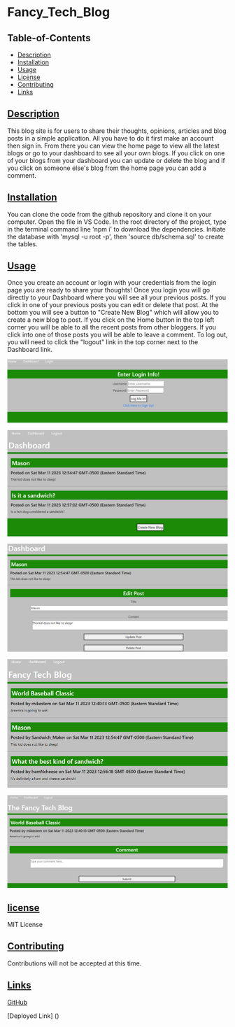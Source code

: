 # Fancy_Tech_Blog

## Table-of-Contents

  * [Description](#description)
  * [Installation](#installation)
  * [Usage](#usage)
  * [License](#license)
  * [Contributing](#contributing)
  * [Links](#Links)
  
## [Description](#table-of-contents)
This blog site is for users to share their thoughts, opinions, articles and blog posts in a simple application. All you have to do it first make an account then sign in. From there you can view the home page to view all the latest blogs or go to your dashboard to see all your own blogs. If you click on one of your blogs from your dashboard you can update or delete the blog and if you click on someone else's blog from the home page you can add a comment.

## [Installation](#table-of-contents)
You can clone the code from the github repository and clone it on your computer. Open the file in VS Code. In the root directory of the project, type in the terminal command line 'npm i' to download the dependencies. Initiate the database with 'mysql -u root -p', then 'source db/schema.sql' to create the tables.


## [Usage](#table-of-contents)
Once you create an account or login with your credentials from the login page you are ready to share your thoughts! Once you login you will go directly to your Dashboard where you will see all your previous posts. If you click in one of your previous posts you can edit or delete that post. At the bottom you will see a button to "Create New Blog" which will allow you to create a new blog to post. If you click on the Home button in the top left corner you will be able to all the recent posts from other bloggers. If you click into one of those posts you will be able to leave a comment. To log out, you will need to click the "logout" link in the top corner next to the Dashboard link.

  ![screenshot](./Login_Screenshot%20.png)

  ![screenshot](./Dashboard_Screenshot%20.png)

  ![screenshot](./UpdateDelete_Screenshot.png)

  ![screenshot](./Home_Screenshot%20.png)

  ![screenshot](./Comments_Screenshot%20.png)
  
## [license](#table-of-contents)
MIT License

## [Contributing](#table-of-contents)
Contributions will not be accepted at this time.

## [Links](#table-of-contents)

[GitHub](https://github.com/mikestem)

[Deployed Link] ()

